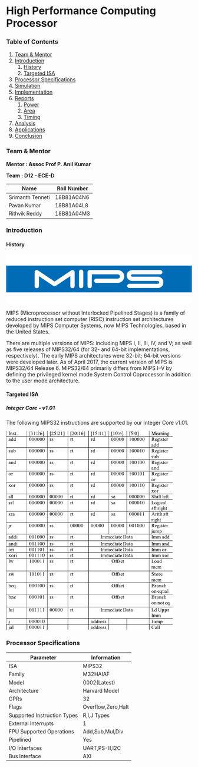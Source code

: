 # High Performance Computing Processor

### Table of Contents

1. [Team & Mentor](#t&m)
2. [Introduction](#introduction)
      1. [History](#mips_his)
      2. [Targeted ISA](#ISA)
3. [Processor Specifications](#spec)
4. [Simulation](#sim)
5. [Implementation](#impl)
6. [Reports](#rpts)
     1. [Power](#pwr)
     2. [Area](#area)
     3. [Timing](#tim)
7. [Analysis](#ana)
8. [Applications](#app)
9. [Conclusion](#conc)

### Team & Mentor 

<b>Mentor : Assoc Prof P. Anil Kumar <a name="t&m"></a></b>

<b> Team : D12 - ECE-D </b>

| Name                  | Roll Number |
| --------------------- | ----------- |
| Srimanth Tenneti      | 18B81A04N6  |
| Pavan Kumar           | 18B81A04L8  |
| Rithvik Reddy         | 18B81A04M3  |

### Introduction
#### History <a name="mips_his"></a>

![MIPS_LOGO](Images/mips_logo_678x452.png)

MIPS (Microprocessor without Interlocked Pipelined Stages) is a family of reduced instruction set computer (RISC) instruction set architectures developed by MIPS Computer Systems, now MIPS Technologies, based in the United States.

There are multiple versions of MIPS: including MIPS I, II, III, IV, and V; as well as five releases of MIPS32/64 (for 32- and 64-bit implementations, respectively). The early MIPS architectures were 32-bit; 64-bit versions were developed later. As of April 2017, the current version of MIPS is MIPS32/64 Release 6. MIPS32/64 primarily differs from MIPS I–V by defining the privileged kernel mode System Control Coprocessor in addition to the user mode architecture.

#### Targeted ISA <a name="ISA"></a>
##### Integer Core - v1.01

The following MIPS32 instructions are supported by our Integer Core v1.01. 

![ISA](Images/ISA.png)

### Processor Specifications <a name="spec"></a>

| Parameter                   | Information        |
| --------------------------- | ------------------ |
| ISA                         | MIPS32             |
| Family                      | M32HAIAF           |
| Model                       | 0002(Latest)       |
| Architecture                | Harvard Model      |
| GPRs                        | 32                 |
| Flags                       | Overflow,Zero,Halt |
| Supported Instruction Types | R,I,J Types        |
| External Interrupts         |  1                 |
| FPU Supported Operations    | Add,Sub,Mul,Div    |
| Pipelined                   | Yes                |
| I/O Interfaces              | UART,PS-II,I2C     |
| Bus Interface               | AXI | PCI (NYD)    |    

